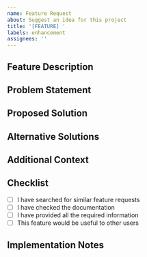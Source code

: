 ```yaml
---
name: Feature Request
about: Suggest an idea for this project
title: '[FEATURE] '
labels: enhancement
assignees: ''
---
```


## Feature Description
<!-- A clear and concise description of the feature you'd like to see -->

## Problem Statement
<!-- Describe the problem this feature would solve -->

## Proposed Solution
<!-- Describe how you envision this feature working -->

## Alternative Solutions
<!-- Have you considered any alternative solutions or workarounds? -->

## Additional Context
<!-- Add any other context, screenshots, or examples about the feature request here -->

## Checklist
- [ ] I have searched for similar feature requests
- [ ] I have checked the documentation
- [ ] I have provided all the required information
- [ ] This feature would be useful to other users

## Implementation Notes
<!-- Any thoughts on how this feature could be implemented -->
